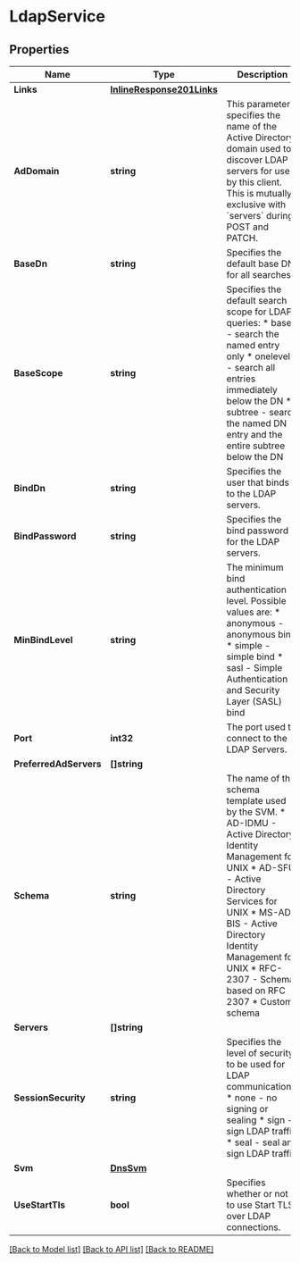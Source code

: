 # LdapService

## Properties

Name | Type | Description | Notes
------------ | ------------- | ------------- | -------------
**Links** | [**InlineResponse201Links**](inline_response_201__links.md) |  | [optional] 
**AdDomain** | **string** | This parameter specifies the name of the Active Directory domain used to discover LDAP servers for use by this client. This is mutually exclusive with &#x60;servers&#x60; during POST and PATCH.  | [optional] 
**BaseDn** | **string** | Specifies the default base DN for all searches. | [optional] 
**BaseScope** | **string** | Specifies the default search scope for LDAP queries: * base - search the named entry only * onelevel - search all entries immediately below the DN * subtree - search the named DN entry and the entire subtree below the DN  | [optional] [default to BASE_SCOPE_SUBTREE]
**BindDn** | **string** | Specifies the user that binds to the LDAP servers. | [optional] 
**BindPassword** | **string** | Specifies the bind password for the LDAP servers. | [optional] 
**MinBindLevel** | **string** | The minimum bind authentication level. Possible values are: * anonymous - anonymous bind * simple - simple bind * sasl - Simple Authentication and Security Layer (SASL) bind  | [optional] [default to MIN_BIND_LEVEL_SIMPLE]
**Port** | **int32** | The port used to connect to the LDAP Servers. | [optional] 
**PreferredAdServers** | **[]string** |  | [optional] 
**Schema** | **string** | The name of the schema template used by the SVM. * AD-IDMU - Active Directory Identity Management for UNIX * AD-SFU - Active Directory Services for UNIX * MS-AD-BIS - Active Directory Identity Management for UNIX * RFC-2307 - Schema based on RFC 2307 * Custom schema  | [optional] [default to RFC-2307]
**Servers** | **[]string** |  | [optional] 
**SessionSecurity** | **string** | Specifies the level of security to be used for LDAP communications: * none - no signing or sealing * sign - sign LDAP traffic * seal - seal and sign LDAP traffic  | [optional] [default to SESSION_SECURITY_NONE]
**Svm** | [**DnsSvm**](dns_svm.md) |  | [optional] 
**UseStartTls** | **bool** | Specifies whether or not to use Start TLS over LDAP connections.  | [optional] [default to false]

[[Back to Model list]](../README.md#documentation-for-models) [[Back to API list]](../README.md#documentation-for-api-endpoints) [[Back to README]](../README.md)


